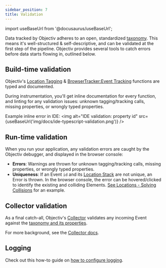 ```yaml
---
sidebar_position: 7
title: Validation
---
```


import useBaseUrl from '@docusaurus/useBaseUrl';

Data tracked by Objectiv adheres to an open, standardized [taxonomy](/taxonomy/introduction.md). This means it's 
well-structured & self-descriptive, and can be validated at the first step of the pipeline. Objectiv provides 
several tools to catch errors before data starts flowing in, outlined below.

## Build-time validation
Objectiv's [Location Tagging](/tracking/angular/api-reference/locationTaggers/overview.md) & 
[BrowserTracker:Event Tracking](/tracking/browser/api-reference/eventTrackers/overview.md) functions are typed and documented.

During instrumentation, you'll get inline documentation for every function, and linting for any validation 
issues: unknown tagging/tracking calls, missing properties, or wrongly typed properties.

Example inline error in IDE:
<img alt="IDE validation: property id" src={useBaseUrl('img/docs/ide-typescript-validation.png')} />

## Run-time validation
When you run your application, any validation errors are caught by the Objectiv debugger, and displayed in the
browser console:

* **Errors**: Warnings are thrown for unknown tagging/tracking calls, missing properties, or wrongly typed 
  properties.
* **Uniqueness**: If an Event `id` and its [Location Stack](/tracking/core-concepts/locations.md) are not unique, an Error is thrown.
  In the browser console, the error can be hovered/clicked to identify the existing and colliding Elements.
  [See Locations - Solving Collisions](/tracking/core-concepts/locations.md#solving-collisions) for an example.

## Collector validation
As a final catch-all, Objectiv's [Collector](/tracking/backend/introduction.md) validates any incoming Event against the [taxonomy and its properties](/taxonomy/reference/events/overview.md). 

For more background, see the [Collector docs](/tracking/backend/introduction.md).

## Logging
Check out this how-to guide on [how to configure logging](/tracking/angular/how-to-guides/configuring-logging.md).
